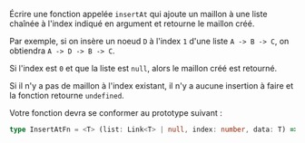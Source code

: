 Écrire une fonction appelée `insertAt` qui ajoute un maillon à une liste chaînée à l'index indiqué en argument et retourne le maillon créé.

Par exemple, si on insère un noeud `D` à l'index `1` d'une liste `A -> B -> C`, on obtiendra `A -> D -> B -> C`.

Si l'index est `0` et que la liste est `null`, alors le maillon créé est retourné.

Si il n'y a pas de maillon à l'index existant, il n'y a aucune insertion à faire et la fonction retourne `undefined`.

Votre fonction devra se conformer au prototype suivant :

```typescript
type InsertAtFn = <T> (list: Link<T> | null, index: number, data: T) => Link<T> | undefined
```